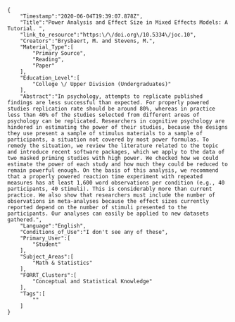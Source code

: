
    {
        "Timestamp":"2020-06-04T19:39:07.878Z",
        "Title":"Power Analysis and Effect Size in Mixed Effects Models: A Tutorial. ",
        "link_to_resource":"https:\/\/doi.org\/10.5334\/joc.10",
        "Creators":"Brysbaert, M. and Stevens, M.",
        "Material_Type":[
            "Primary Source",
            "Reading",
            "Paper"
        ],
        "Education_Level":[
            "College \/ Upper Division (Undergraduates)"
        ],
        "Abstract":"In psychology, attempts to replicate published findings are less successful than expected. For properly powered studies replication rate should be around 80%, whereas in practice less than 40% of the studies selected from different areas of psychology can be replicated. Researchers in cognitive psychology are hindered in estimating the power of their studies, because the designs they use present a sample of stimulus materials to a sample of participants, a situation not covered by most power formulas. To remedy the situation, we review the literature related to the topic and introduce recent software packages, which we apply to the data of two masked priming studies with high power. We checked how we could estimate the power of each study and how much they could be reduced to remain powerful enough. On the basis of this analysis, we recommend that a properly powered reaction time experiment with repeated measures has at least 1,600 word observations per condition (e.g., 40 participants, 40 stimuli). This is considerably more than current practice. We also show that researchers must include the number of observations in meta-analyses because the effect sizes currently reported depend on the number of stimuli presented to the participants. Our analyses can easily be applied to new datasets gathered.",
        "Language":"English",
        "Conditions_of_Use":"I don't see any of these",
        "Primary_User":[
            "Student"
        ],
        "Subject_Areas":[
            "Math & Statistics"
        ],
        "FORRT_Clusters":[
            "Conceptual and Statistical Knowledge"
        ],
        "Tags":[
            ""
        ]
    }
